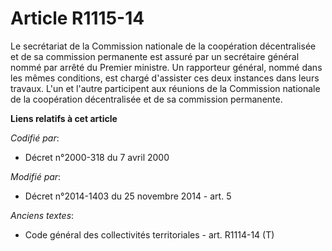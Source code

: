 # Article R1115-14

Le secrétariat de la Commission nationale de la coopération décentralisée et de sa commission permanente est assuré par un
secrétaire général nommé par arrêté du Premier ministre. Un rapporteur général, nommé dans les mêmes conditions, est chargé
d'assister ces deux instances dans leurs travaux. L'un et l'autre participent aux réunions de la Commission nationale de la
coopération décentralisée et de sa commission permanente.

**Liens relatifs à cet article**

_Codifié par_:

  - Décret n°2000-318 du 7 avril 2000

_Modifié par_:

  - Décret n°2014-1403 du 25 novembre 2014 - art. 5

_Anciens textes_:

  - Code général des collectivités territoriales - art. R1114-14 (T)
